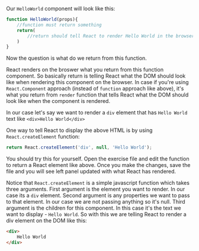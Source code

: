 Our `HelloWorld` component will look like this:

```jsx
function HelloWorld(props){
    //function must return something
    return(
        //return should tell React to render Hello World in the browser
    )
}
```
Now the question is what do we return from this function.

React renders on the broswer what you return from this function component. So basically return is telling React what the DOM should look like when rendering this component on the browser. In case if you're using `React.Component` approach (instead of `function` approach like above), it's what you return from `render` function that tells React what the DOM should look like when the component is rendered.

In our case let's say we want to render a `div` element that has `Hello World` text like `<div>Hello World</div>`

One way to tell React to display the above HTML is by using `React.createElement` function:

```jsx
return React.createElement('div', null, 'Hello World');
```

You should try this for yourself. Open the exercise file and edit the function to return a React element like above. Once you make the changes, save the file and you will see left panel updated with what React has rendered.

<!--exercise-->

Notice that `React.createElement` is a simple javascript function which takes three arguments. First argument is the element you want to render. In our case its a `div` element. Second argument is any properties we want to pass to that element. In our case we are not passing anything so it's null. Third argument is the children for this component. In this case it's the text we want to display - `Hello World`. So with this we are telling React to render a div element on the DOM like this:

```html
<div>
    Hello World
</div>
```
